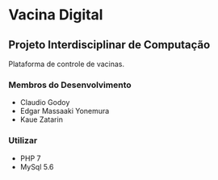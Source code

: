# Vacina Digital
## Projeto Interdisciplinar de Computação

Plataforma de controle de vacinas.

### Membros do Desenvolvimento
* Claudio Godoy
* Edgar Massaaki Yonemura
* Kaue Zatarin

### Utilizar
* PHP 7
* MySql 5.6
